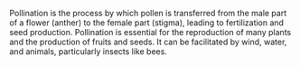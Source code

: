 Pollination is the process by which pollen is transferred from the male part of a flower (anther) to the female part (stigma), leading to fertilization and seed production. Pollination is essential for the reproduction of many plants and the production of fruits and seeds. It can be facilitated by wind, water, and animals, particularly insects like bees.
